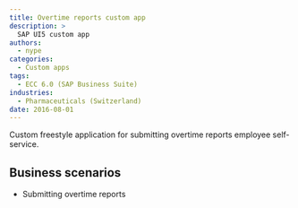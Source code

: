 ```yaml
---
title: Overtime reports custom app
description: >
  SAP UI5 custom app
authors:
  - nype
categories:
  - Custom apps
tags:
  - ECC 6.0 (SAP Business Suite)
industries:
  - Pharmaceuticals (Switzerland)
date: 2016-08-01
---
```


<!-- more -->

Custom freestyle application for submitting overtime reports employee self-service.

## Business scenarios
- Submitting overtime reports



